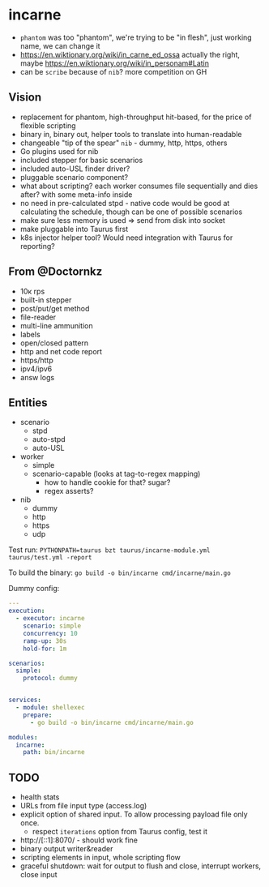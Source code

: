 # incarne 
- `phantom` was too "phantom", we're trying to be "in flesh", just working name, we can change it
- https://en.wiktionary.org/wiki/in_carne_ed_ossa actually the right, maybe https://en.wiktionary.org/wiki/in_personam#Latin
- can be `scribe` because of `nib`? more competition on GH

## Vision
- replacement for phantom, high-throughput hit-based, for the price of flexible scripting
- binary in, binary out, helper tools to translate into human-readable
- changeable "tip of the spear" `nib` - dummy, http, https, others
- Go plugins used for nib
- included stepper for basic scenarios
- included auto-USL finder driver?
- pluggable scenario component?
- what about scripting? each worker consumes file sequentially and dies after? with some meta-info inside
- no need in pre-calculated stpd - native code would be good at calculating the schedule, though can be one of possible scenarios
- make sure less memory is used => send from disk into socket
- make pluggable into Taurus first
- k8s injector helper tool? Would need integration with Taurus for reporting?

## From @Doctornkz
* 10к rps
* built-in stepper
* post/put/get method
* file-reader
* multi-line ammunition
* labels
* open/closed pattern
* http and net code report
* https/http
* ipv4/ipv6
* answ logs

## Entities

- scenario
  - stpd
  - auto-stpd
  - auto-USL
- worker
  - simple
  - scenario-capable (looks at tag-to-regex mapping)
    - how to handle cookie for that? sugar?
    - regex asserts?
- nib
  - dummy
  - http
  - https
  - udp


Test run: `PYTHONPATH=taurus bzt taurus/incarne-module.yml taurus/test.yml -report`

To build the binary: `go build -o bin/incarne cmd/incarne/main.go`

Dummy config:
```yaml
---
execution:
  - executor: incarne
    scenario: simple
    concurrency: 10
    ramp-up: 30s
    hold-for: 1m

scenarios:
  simple:
    protocol: dummy


services:
  - module: shellexec
    prepare:
      - go build -o bin/incarne cmd/incarne/main.go

modules:
  incarne:
    path: bin/incarne

```


## TODO

- health stats
- URLs from file input type (access.log)
- explicit option of shared input. To allow processing payload file only once.
  - respect `iterations` option from Taurus config, test it
- http://[::1]:8070/ - should work fine
- binary output writer&reader
- scripting elements in input, whole scripting flow
- graceful shutdown: wait for output to flush and close, interrupt workers, close input
